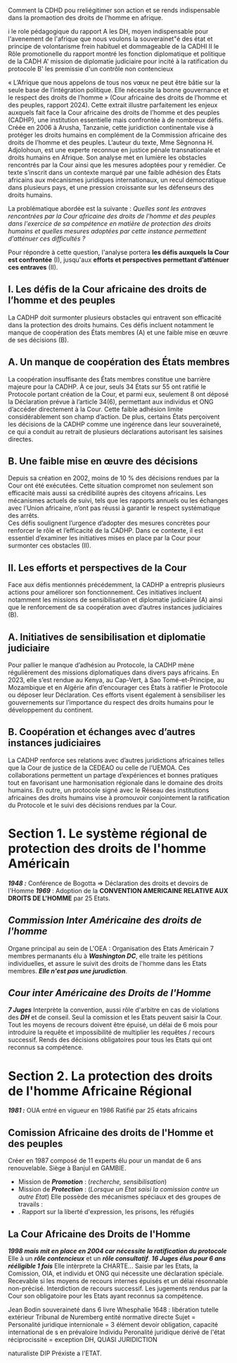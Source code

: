 Comment la CDHD pou rreliégitimer son action et se rends indispensable dans la promaotion des droits de l'homme en afrique.

i le role pédagogique du rapport
A les DH, moyen indispensable pour l'avenement de l'afrique que nous voulons 
la souverainet"é des état et principe de volontarisme frein habituel et dommageable de la CADHI
II le Rôle promotionelle du rapport montré les fonction diplomatique et politique de la CADH
A' mission de diplomatie judiciaire pour incité à la ratification du protocole
	B' les premissie d'un contrôle non contencieux


« L’Afrique que nous appelons de tous nos vœux ne peut être bâtie sur la seule base de l’intégration politique. Elle nécessite la bonne gouvernance et le respect des droits de l’homme » (Cour africaine des droits de l’homme et des peuples, rapport 2024). Cette extrait illustre parfaitement les enjeux auxquels fait face la Cour africaine des droits de l’homme et des peuples (CADHP), une institution essentielle mais confrontée à de nombreux défis. Créée en 2006 à Arusha, Tanzanie, cette juridiction continentale vise à protéger les droits humains en complément de la Commission africaine des droits de l’homme et des peuples. L’auteur du texte, Mme Sègnonna H. Adjolohoun, est une experte reconnue en justice pénale transnationale et droits humains en Afrique. Son analyse met en lumière les obstacles rencontrés par la Cour ainsi que les mesures adoptées pour y remédier. Ce texte s’inscrit dans un contexte marqué par une faible adhésion des États africains aux mécanismes juridiques internationaux, un recul démocratique dans plusieurs pays, et une pression croissante sur les défenseurs des droits humains.  
  
La problématique abordée est la suivante : _Quelles sont les entraves rencontrées par la Cour africaine des droits de l'homme et des peuples dans l'exercice de sa compétence en matière de protection des droits humains et quelles mesures adoptées par cette instance permettent d'atténuer ces difficultés ?_  
  
Pour répondre à cette question, l'analyse portera **les défis auxquels la Cour est confrontée** (I), jusqu'aux **efforts et perspectives permettant d’atténuer ces entraves** (II).  
  
## I. Les défis de la Cour africaine des droits de l’homme et des peuples  
  
La CADHP doit surmonter plusieurs obstacles qui entravent son efficacité dans la protection des droits humains. Ces défis incluent notamment le manque de coopération des États membres (A) et une faible mise en œuvre de ses décisions (B).  
  
## A. Un manque de coopération des États membres  
  
La coopération insuffisante des États membres constitue une barrière majeure pour la CADHP. À ce jour, seuls 34 États sur 55 ont ratifié le Protocole portant création de la Cour, et parmi eux, seulement 8 ont déposé la Déclaration prévue à l’article 34(6), permettant aux individus et ONG d’accéder directement à la Cour. Cette faible adhésion limite considérablement son champ d’action. De plus, certains États perçoivent les décisions de la CADHP comme une ingérence dans leur souveraineté, ce qui a conduit au retrait de plusieurs déclarations autorisant les saisines directes.  
  
## B. Une faible mise en œuvre des décisions  
  
Depuis sa création en 2002, moins de 10 % des décisions rendues par la Cour ont été exécutées. Cette situation compromet non seulement son efficacité mais aussi sa crédibilité auprès des citoyens africains. Les mécanismes actuels de suivi, tels que les rapports annuels ou les échanges avec l’Union africaine, n’ont pas réussi à garantir le respect systématique des arrêts.  
Ces défis soulignent l’urgence d’adopter des mesures concrètes pour renforcer le rôle et l’efficacité de la CADHP. Dans ce contexte, il est essentiel d’examiner les initiatives mises en place par la Cour pour surmonter ces obstacles (II).  
  
## II. Les efforts et perspectives de la Cour  
  
Face aux défis mentionnés précédemment, la CADHP a entrepris plusieurs actions pour améliorer son fonctionnement. Ces initiatives incluent notamment les missions de sensibilisation et diplomatie judiciaire (A) ainsi que le renforcement de sa coopération avec d’autres instances judiciaires (B).  
  
## A. Initiatives de sensibilisation et diplomatie judiciaire  
  
Pour pallier le manque d’adhésion au Protocole, la CADHP mène régulièrement des missions diplomatiques dans divers pays africains. En 2023, elle s’est rendue au Kenya, au Cap-Vert, à Sao Tomé-et-Principe, au Mozambique et en Algérie afin d’encourager ces États à ratifier le Protocole ou déposer leur Déclaration. Ces efforts visent également à sensibiliser les gouvernements sur l’importance du respect des droits humains pour le développement du continent.  
  
## B. Coopération et échanges avec d’autres instances judiciaires  
  
La CADHP renforce ses relations avec d’autres juridictions africaines telles que la Cour de justice de la CEDEAO ou celle de l’UEMOA. Ces collaborations permettent un partage d’expériences et bonnes pratiques tout en favorisant une harmonisation régionale dans le domaine des droits humains. En outre, un protocole signé avec le Réseau des institutions africaines des droits humains vise à promouvoir conjointement la ratification du Protocole et le suivi des décisions rendues par la Cour.


# Section 1. Le système régional de protection des droits de l'homme Américain
***1948 :*** Conférence de Bogotta => Déclaration des droits et devoirs de l'Homme
***1969*** : Adoption de la **CONVENTION AMERICAINE RELATIVE AUX DROITS DE L'HOMME** par 25 Etats.
## ***Commission Inter Américaine des droits de l'homme***
Organe principal au sein de L'OEA : Organisation des Etats Américain
7 membres permanants élu à ***Washington DC***, elle traite les pétitions individuelles, et assure le suivit des droits de l'homme dans les Etats membres. ***Elle n'est pas une jurudiction***.
## ***Cour inter Américaine des Droits de l'Homme***
***7 Juges*** 
Interprète la convention, aussi rôle d'arbitre en cas de violations des ***DH*** et de conseil.
Seul la comission et les Etats peuvent saisir la Cour.
Tout les moyens de recours doivent être épuisé, un délai de 6 mois pour introduire la requête et impossibilité de multiplier les requêtes / recours successif.
Rends des décisions obligatoires pour tous les Etats qui ont reconnus sa compétence.
# Section 2. La protection des droits de l'homme Africaine Régional
***1981 :*** OUA entré en vigueur en 1986 Ratifié par 25 états africains
## Comission Africaine des droits de l'Homme et des peuples
Créer en 1987 composé de 11 experts élu pour un mandat de 6 ans renouvelable.
Siège à Banjul en GAMBIE.
- Mission de ***Promotion*** : (*recherche, sensibilisation*)
- Mission de ***Protection*** : (*Lorsque un Etat saisi la comission contre un autre Etat*)
Elle possède des mécanismes spéciaux et des groupes de travails :
- . Rapport sur la liberté d'expression, les prisons, les réfugiés
## La Cour Africaine des Droits de l'Homme
***1998 mais mit en place en 2004 car nécessite la ratification du protocole***
Elle à un ***rôle contencieux*** et un ***rôle consultatif***.
***16 Juges élus pour 6 ans rééligible 1 fois***
Elle intèrprete la CHARTE...
Saisie par les Etats, la Comission, OIA, et individu et ONG qui nécessite une déclaration spéciale.
Recevable si les moyens de recours internes épuisés et un délai résonnable non-précisé.
Interdiction de recours successif.
Les jugements rendus par la Cour son obligatoire pour les Etats ayant reconnus sa compétence.

Jean Bodin souveraineté dans 6 livre
Whesphalie 1648 : libération tutelle extérieur
Tribunal de Nuremberg
entité normative directe
Sujet = Personalité juridique internionale = 3 élément devoir obligation, capacité international de s en prévaloire
Individu Peronalité juridique dérivé de l'état
réciprocissité = exception DH,
QUASI JURIDICTION

naturaliste DIP Préxiste a l'ETAT.





